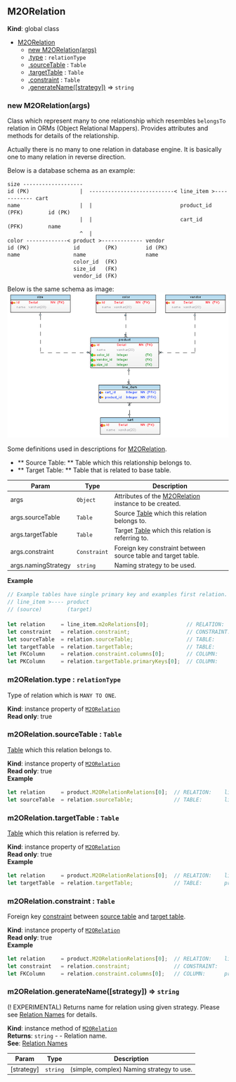 <a name="M2ORelation"></a>
## M2ORelation
**Kind**: global class  

* [M2ORelation](#M2ORelation)
    * [new M2ORelation(args)](#new_M2ORelation_new)
    * [.type](#M2ORelation+type) : <code>relationType</code>
    * [.sourceTable](#M2ORelation+sourceTable) : <code>Table</code>
    * [.targetTable](#M2ORelation+targetTable) : <code>Table</code>
    * [.constraint](#M2ORelation+constraint) : <code>Table</code>
    * [.generateName([strategy])](#M2ORelation+generateName) ⇒ <code>string</code>

<a name="new_M2ORelation_new"></a>
### new M2ORelation(args)
Class which represent many to one relationship which resembles `belongsTo` relation in ORMs (Object Relational Mappers).
Provides attributes and methods for details of the relationship.

Actually there is no many to one relation in database engine. It is basically one to many relation in reverse direction.

<span id="exampleSchema"></span>Below is a database schema as an example:
```
size -------------------
id (PK)                |  ---------------------------< line_item >------------ cart
name                   |  |                            product_id (PFK)        id (PK)
                       |  |                            cart_id    (PFK)        name
                       ^  |
color -------------< product >------------- vendor
id (PK)              id        (PK)         id (PK)
name                 name                   name
                     color_id  (FK)
                     size_id   (FK)
                     vendor_id (FK)

```
Below is the same schema as image:
![Database Schema](../../images/schema-through.png)

Some definitions used in descriptions for [M2ORelation](#M2ORelation).
* ** Source Table: ** Table which this relationship belongs to.
* ** Target Table: ** Table that is related to base table.


| Param | Type | Description |
| --- | --- | --- |
| args | <code>Object</code> | Attributes of the [M2ORelation](#M2ORelation) instance to be created. |
| args.sourceTable | <code>Table</code> | Source [Table](Table) which this relation belongs to. |
| args.targetTable | <code>Table</code> | Target [Table](Table) which this relation is referring to. |
| args.constraint | <code>Constraint</code> | Foreign key constraint between source table and target table. |
| args.namingStrategy | <code>string</code> | Naming strategy to be used. |

**Example**  
```js
// Example tables have single primary key and examples first relation. So zero index ([0]) is used. Use all array elements if necessary.
// line_item >---- product
// (source)        (target)

let relation     = line_item.m2oRelations[0];            // RELATION:    line_item >---- product
let constraint   = relation.constraint;                  // CONSTRAINT:               ^-- product_has_carts
let sourceTable  = relation.sourceTable;                 // TABLE:       line_item
let targetTable  = relation.targetTable;                 // TABLE:       product
let FKColumn     = relation.constraint.columns[0];       // COLUMN:      product_id  (from line_item table)
let PKColumn     = relation.targetTable.primaryKeys[0];  // COLUMN:      id          (from product table)
```
<a name="M2ORelation+type"></a>
### m2ORelation.type : <code>relationType</code>
Type of relation which is `MANY TO ONE`.

**Kind**: instance property of <code>[M2ORelation](#M2ORelation)</code>  
**Read only**: true  
<a name="M2ORelation+sourceTable"></a>
### m2ORelation.sourceTable : <code>Table</code>
[Table](Table) which this relation belongs to.

**Kind**: instance property of <code>[M2ORelation](#M2ORelation)</code>  
**Read only**: true  
**Example**  
```js
let relation     = product.M2ORelationRelations[0];  // RELATION:    line_item >---- product
let sourceTable  = relation.sourceTable;             // TABLE:       line_item
```
<a name="M2ORelation+targetTable"></a>
### m2ORelation.targetTable : <code>Table</code>
[Table](Table) which this relation is referred by.

**Kind**: instance property of <code>[M2ORelation](#M2ORelation)</code>  
**Read only**: true  
**Example**  
```js
let relation     = product.M2ORelationRelations[0];  // RELATION:    line_item >---- product
let targetTable  = relation.targetTable;             // TABLE:       product
```
<a name="M2ORelation+constraint"></a>
### m2ORelation.constraint : <code>Table</code>
Foreign key [constraint](Constraint) between [source table](#M2ORelation+sourceTable) and [target table](#M2ORelation+targetTable).

**Kind**: instance property of <code>[M2ORelation](#M2ORelation)</code>  
**Read only**: true  
**Example**  
```js
let relation     = product.M2ORelationRelations[0];  // RELATION:    line_item >---- product
let constraint   = relation.constraint;              // CONSTRAINT:               ^-- product_has_carts
let FKColumn     = relation.constraint.columns[0];   // COLUMN:      product_id (from line_item table)
```
<a name="M2ORelation+generateName"></a>
### m2ORelation.generateName([strategy]) ⇒ <code>string</code>
(! EXPERIMENTAL) Returns name for relation using given strategy. Please see [Relation Names](../relation-names.md) for details.

**Kind**: instance method of <code>[M2ORelation](#M2ORelation)</code>  
**Returns**: <code>string</code> - - Relation name.  
**See**: [Relation Names](../relation-names.md)  

| Param | Type | Description |
| --- | --- | --- |
| [strategy] | <code>string</code> | (simple, complex) Naming strategy to use. |

